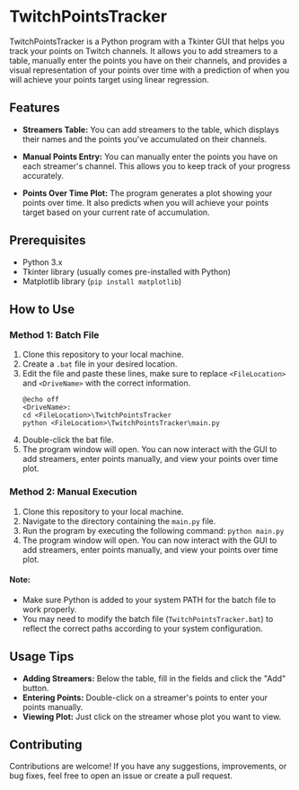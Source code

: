 # TwitchPointsTracker

TwitchPointsTracker is a Python program with a Tkinter GUI that helps you track your points on Twitch channels. It allows you to add streamers to a table, manually enter the points you have on their channels, and provides a visual representation of your points over time with a prediction of when you will achieve your points target using linear regression.

## Features

- **Streamers Table:** You can add streamers to the table, which displays their names and the points you've accumulated on their channels.

- **Manual Points Entry:** You can manually enter the points you have on each streamer's channel. This allows you to keep track of your progress accurately.

- **Points Over Time Plot:** The program generates a plot showing your points over time. It also predicts when you will achieve your points target based on your current rate of accumulation.

## Prerequisites

- Python 3.x
- Tkinter library (usually comes pre-installed with Python)
- Matplotlib library (`pip install matplotlib`)

## How to Use

### Method 1: Batch File

1. Clone this repository to your local machine.
2. Create a `.bat` file in your desired location.
3. Edit the file and paste these lines, make sure to replace `<FileLocation>` and `<DriveName>` with the correct information.
    ```batch
    @echo off
    <DriveName>:
    cd <FileLocation>\TwitchPointsTracker
    python <FileLocation>\TwitchPointsTracker\main.py
    ```
4. Double-click the bat file.
5. The program window will open. You can now interact with the GUI to add streamers, enter points manually, and view your points over time plot.

### Method 2: Manual Execution

1. Clone this repository to your local machine.
2. Navigate to the directory containing the `main.py` file.
3. Run the program by executing the following command: `python main.py`
4. The program window will open. You can now interact with the GUI to add streamers, enter points manually, and view your points over time plot.

#### Note: 
- Make sure Python is added to your system PATH for the batch file to work properly.
- You may need to modify the batch file (`TwitchPointsTracker.bat`) to reflect the correct paths according to your system configuration.

## Usage Tips

- **Adding Streamers:** Below the table, fill in the fields and click the "Add" button.
- **Entering Points:** Double-click on a streamer's points to enter your points manually.
- **Viewing Plot:** Just click on the streamer whose plot you want to view.

## Contributing

Contributions are welcome! If you have any suggestions, improvements, or bug fixes, feel free to open an issue or create a pull request.
